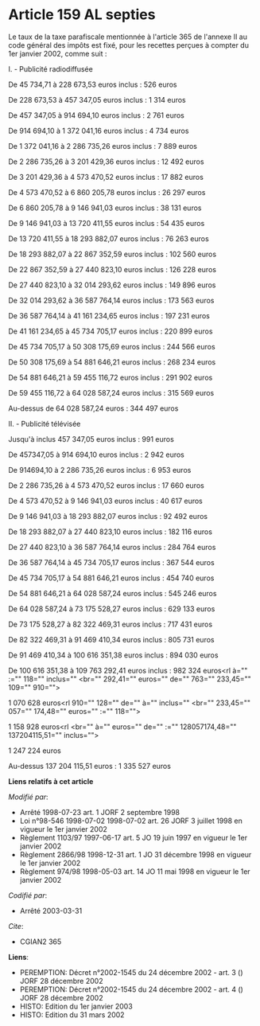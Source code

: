 # Article 159 AL septies

Le taux de la taxe parafiscale mentionnée à l'article 365 de l'annexe II au code général des impôts est fixé, pour les
recettes perçues à compter du 1er janvier 2002, comme suit :

I. - Publicité radiodiffusée

De 45 734,71 à 228 673,53 euros inclus : 526 euros

De 228 673,53 à 457 347,05 euros inclus : 1 314 euros

De 457 347,05 à 914 694,10 euros inclus : 2 761 euros

De 914 694,10 à 1 372 041,16 euros inclus : 4 734 euros

De 1 372 041,16 à 2 286 735,26 euros inclus : 7 889 euros

De 2 286 735,26 à 3 201 429,36 euros inclus : 12 492 euros

De 3 201 429,36 à 4 573 470,52 euros inclus : 17 882 euros

De 4 573 470,52 à 6 860 205,78 euros inclus : 26 297 euros

De 6 860 205,78 à 9 146 941,03 euros inclus : 38 131 euros

De 9 146 941,03 à 13 720 411,55 euros inclus : 54 435 euros

De 13 720 411,55 à 18 293 882,07 euros inclus : 76 263 euros

De 18 293 882,07 à 22 867 352,59 euros inclus : 102 560 euros

De 22 867 352,59 à 27 440 823,10 euros inclus : 126 228 euros

De 27 440 823,10 à 32 014 293,62 euros inclus : 149 896 euros

De 32 014 293,62 à 36 587 764,14 euros inclus : 173 563 euros

De 36 587 764,14 à 41 161 234,65 euros inclus : 197 231 euros

De 41 161 234,65 à 45 734 705,17 euros inclus : 220 899 euros

De 45 734 705,17 à 50 308 175,69 euros inclus : 244 566 euros

De 50 308 175,69 à 54 881 646,21 euros inclus : 268 234 euros

De 54 881 646,21 à 59 455 116,72 euros inclus : 291 902 euros

De 59 455 116,72 à 64 028 587,24 euros inclus : 315 569 euros

Au-dessus de 64 028 587,24 euros : 344 497 euros

II. - Publicité télévisée

Jusqu'à inclus 457 347,05 euros inclus : 991 euros

De 457347,05 à 914 694,10 euros inclus : 2 942 euros

De 914694,10 à 2 286 735,26 euros inclus : 6 953 euros

De 2 286 735,26 à 4 573 470,52 euros inclus : 17 660 euros

De 4 573 470,52 à 9 146 941,03 euros inclus : 40 617 euros

De 9 146 941,03 à 18 293 882,07 euros inclus : 92 492 euros

De 18 293 882,07 à 27 440 823,10 euros inclus : 182 116 euros

De 27 440 823,10 à 36 587 764,14 euros inclus : 284 764 euros

De 36 587 764,14 à 45 734 705,17 euros inclus : 367 544 euros

De 45 734 705,17 à 54 881 646,21 euros inclus : 454 740 euros

De 54 881 646,21 à 64 028 587,24 euros inclus : 545 246 euros

De 64 028 587,24 à 73 175 528,27 euros inclus : 629 133 euros

De 73 175 528,27 à 82 322 469,31 euros inclus : 717 431 euros

De 82 322 469,31 à 91 469 410,34 euros inclus : 805 731 euros

De 91 469 410,34 à 100 616 351,38 euros inclus : 894 030 euros

De 100 616 351,38 à 109 763 292,41 euros inclus : 982 324 euros<rl à="" :="" 118="" inclus="" <br="" 292,41="" euros="" de=""
763="" 233,45="" 109="" 910="">

1 070 628 euros<rl 910="" 128="" de="" à="" inclus="" <br="" 233,45="" 057="" 174,48="" euros="" :="" 118="">

1 158 928 euros<rl <br="" à="" euros="" de="" :="" 128057174,48="" 137204115,51="" inclus="">

1 247 224 euros

Au-dessus 137 204 115,51 euros : 1 335 527 euros

</rl></rl></rl>

**Liens relatifs à cet article**

_Modifié par_:

  - Arrêté 1998-07-23 art. 1 JORF 2 septembre 1998
  - Loi n°98-546 1998-07-02 1998-07-02 art. 26 JORF 3 juillet 1998 en vigueur le 1er janvier 2002
  - Règlement 1103/97 1997-06-17 art. 5 JO 19 juin 1997 en vigueur le 1er janvier 2002
  - Règlement 2866/98 1998-12-31 art. 1 JO 31 décembre 1998 en vigueur le 1er janvier 2002
  - Règlement 974/98 1998-05-03 art. 14 JO 11 mai 1998 en vigueur le 1er janvier 2002

_Codifié par_:

  - Arrêté 2003-03-31

_Cite_:

  - CGIAN2 365

**Liens**:

  - PEREMPTION: Décret n°2002-1545 du 24 décembre 2002 - art. 3 () JORF 28 décembre 2002
  - PEREMPTION: Décret n°2002-1545 du 24 décembre 2002 - art. 4 () JORF 28 décembre 2002
  - HISTO: Edition du 1er janvier 2003
  - HISTO: Edition du 31 mars 2002

